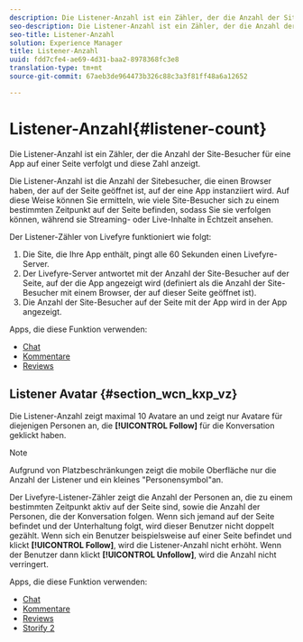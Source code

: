 ```yaml
---
description: Die Listener-Anzahl ist ein Zähler, der die Anzahl der Site-Besucher für eine App auf einer Seite verfolgt und diese Zahl anzeigt.
seo-description: Die Listener-Anzahl ist ein Zähler, der die Anzahl der Site-Besucher für eine App auf einer Seite verfolgt und diese Zahl anzeigt.
seo-title: Listener-Anzahl
solution: Experience Manager
title: Listener-Anzahl
uuid: fdd7cfe4-ae69-4d31-baa2-8978368fc3e8
translation-type: tm+mt
source-git-commit: 67aeb3de964473b326c88c3a3f81ff48a6a12652

---
```



# Listener-Anzahl{#listener-count}

Die Listener-Anzahl ist ein Zähler, der die Anzahl der Site-Besucher für eine App auf einer Seite verfolgt und diese Zahl anzeigt.

Die Listener-Anzahl ist die Anzahl der Sitebesucher, die einen Browser haben, der auf der Seite geöffnet ist, auf der eine App instanziiert wird. Auf diese Weise können Sie ermitteln, wie viele Site-Besucher sich zu einem bestimmten Zeitpunkt auf der Seite befinden, sodass Sie sie verfolgen können, während sie Streaming- oder Live-Inhalte in Echtzeit ansehen.

Der Listener-Zähler von Livefyre funktioniert wie folgt:

1. Die Site, die Ihre App enthält, pingt alle 60 Sekunden einen Livefyre-Server.
1. Der Livefyre-Server antwortet mit der Anzahl der Site-Besucher auf der Seite, auf der die App angezeigt wird (definiert als die Anzahl der Site-Besucher mit einem Browser, der auf dieser Seite geöffnet ist).
1. Die Anzahl der Site-Besucher auf der Seite mit der App wird in der App angezeigt.

Apps, die diese Funktion verwenden:

* [Chat](../c-about-apps/c-chat-app/c-chat-app.md#c_chat_app)
* [Kommentare](/help/using/c-about-apps/c-comments/c-comments.md)
* [Reviews](../c-about-apps/c-reviews-app/c-reviews-app.md#c_reviews_app)

## Listener Avatar {#section_wcn_kxp_vz}

Die Listener-Anzahl zeigt maximal 10 Avatare an und zeigt nur Avatare für diejenigen Personen an, die **[!UICONTROL Follow]** für die Konversation geklickt haben.

>[!NOTE]
>
>Aufgrund von Platzbeschränkungen zeigt die mobile Oberfläche nur die Anzahl der Listener und ein kleines "Personensymbol"an.

Der Livefyre-Listener-Zähler zeigt die Anzahl der Personen an, die zu einem bestimmten Zeitpunkt aktiv auf der Seite sind, sowie die Anzahl der Personen, die der Konversation folgen. Wenn sich jemand auf der Seite befindet und der Unterhaltung folgt, wird dieser Benutzer nicht doppelt gezählt. Wenn sich ein Benutzer beispielsweise auf einer Seite befindet und klickt **[!UICONTROL Follow]**, wird die Listener-Anzahl nicht erhöht. Wenn der Benutzer dann klickt **[!UICONTROL Unfollow]**, wird die Anzahl nicht verringert.

Apps, die diese Funktion verwenden:

* [Chat](../c-about-apps/c-chat-app/c-chat-app.md#c_chat_app)
* [Kommentare](/help/using/c-about-apps/c-comments/c-comments.md)
* [Reviews](../c-about-apps/c-reviews-app/c-reviews-app.md#c_reviews_app)
* [Storify 2](../c-about-apps/c-storify2/c-storify2.md#c_storify2)

